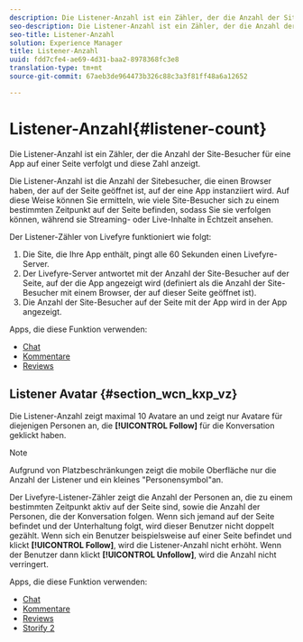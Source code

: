 ```yaml
---
description: Die Listener-Anzahl ist ein Zähler, der die Anzahl der Site-Besucher für eine App auf einer Seite verfolgt und diese Zahl anzeigt.
seo-description: Die Listener-Anzahl ist ein Zähler, der die Anzahl der Site-Besucher für eine App auf einer Seite verfolgt und diese Zahl anzeigt.
seo-title: Listener-Anzahl
solution: Experience Manager
title: Listener-Anzahl
uuid: fdd7cfe4-ae69-4d31-baa2-8978368fc3e8
translation-type: tm+mt
source-git-commit: 67aeb3de964473b326c88c3a3f81ff48a6a12652

---
```



# Listener-Anzahl{#listener-count}

Die Listener-Anzahl ist ein Zähler, der die Anzahl der Site-Besucher für eine App auf einer Seite verfolgt und diese Zahl anzeigt.

Die Listener-Anzahl ist die Anzahl der Sitebesucher, die einen Browser haben, der auf der Seite geöffnet ist, auf der eine App instanziiert wird. Auf diese Weise können Sie ermitteln, wie viele Site-Besucher sich zu einem bestimmten Zeitpunkt auf der Seite befinden, sodass Sie sie verfolgen können, während sie Streaming- oder Live-Inhalte in Echtzeit ansehen.

Der Listener-Zähler von Livefyre funktioniert wie folgt:

1. Die Site, die Ihre App enthält, pingt alle 60 Sekunden einen Livefyre-Server.
1. Der Livefyre-Server antwortet mit der Anzahl der Site-Besucher auf der Seite, auf der die App angezeigt wird (definiert als die Anzahl der Site-Besucher mit einem Browser, der auf dieser Seite geöffnet ist).
1. Die Anzahl der Site-Besucher auf der Seite mit der App wird in der App angezeigt.

Apps, die diese Funktion verwenden:

* [Chat](../c-about-apps/c-chat-app/c-chat-app.md#c_chat_app)
* [Kommentare](/help/using/c-about-apps/c-comments/c-comments.md)
* [Reviews](../c-about-apps/c-reviews-app/c-reviews-app.md#c_reviews_app)

## Listener Avatar {#section_wcn_kxp_vz}

Die Listener-Anzahl zeigt maximal 10 Avatare an und zeigt nur Avatare für diejenigen Personen an, die **[!UICONTROL Follow]** für die Konversation geklickt haben.

>[!NOTE]
>
>Aufgrund von Platzbeschränkungen zeigt die mobile Oberfläche nur die Anzahl der Listener und ein kleines "Personensymbol"an.

Der Livefyre-Listener-Zähler zeigt die Anzahl der Personen an, die zu einem bestimmten Zeitpunkt aktiv auf der Seite sind, sowie die Anzahl der Personen, die der Konversation folgen. Wenn sich jemand auf der Seite befindet und der Unterhaltung folgt, wird dieser Benutzer nicht doppelt gezählt. Wenn sich ein Benutzer beispielsweise auf einer Seite befindet und klickt **[!UICONTROL Follow]**, wird die Listener-Anzahl nicht erhöht. Wenn der Benutzer dann klickt **[!UICONTROL Unfollow]**, wird die Anzahl nicht verringert.

Apps, die diese Funktion verwenden:

* [Chat](../c-about-apps/c-chat-app/c-chat-app.md#c_chat_app)
* [Kommentare](/help/using/c-about-apps/c-comments/c-comments.md)
* [Reviews](../c-about-apps/c-reviews-app/c-reviews-app.md#c_reviews_app)
* [Storify 2](../c-about-apps/c-storify2/c-storify2.md#c_storify2)

